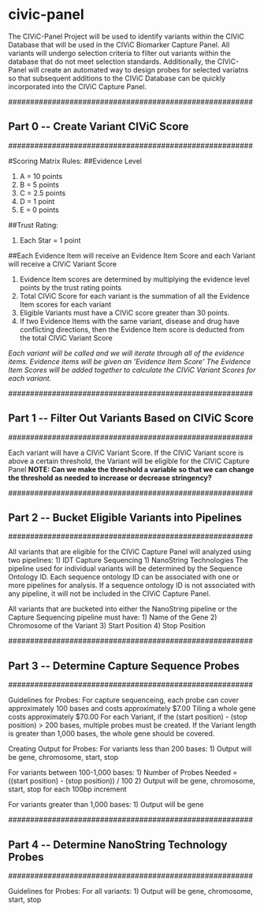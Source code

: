 # civic-panel
The CIViC-Panel Project will be used to identify variants within the CIViC Database that will be used in the CIViC Biomarker Capture Panel.  All variants will undergo selection criteria to filter out variants within the database that do not meet selection standards.  Additionally, the CIViC-Panel will create an automated way to design probes for selected variatns so that subsequent additions to the CIViC Database can be quickly incorporated into the CIViC Capture Panel.


########################################################
##      Part 0 -- Create Variant CIViC Score          ##
########################################################

#Scoring Matrix Rules:
##Evidence Level
1) A = 10 points
2) B = 5 points
3) C = 2.5 points
4) D = 1 point
5) E = 0 points

##Trust Rating:
1) Each Star = 1 point

##Each Evidence Item will receive an Evidence Item Score and each Variant will receive a CIViC Variant Score
1) Evidence Item scores are determined by multiplying the evidence level points by the trust rating points
2) Total CIViC Score for each variant is the summation of all the Evidence Item scores for each variant
3) Eligible Variants must have a CIViC score greater than 30 points.
4) If two Evidence Items with the same variant, disease and drug have conflicting directions, then the Evidence Item score is deducted from the total CIViC Variant Score

*Each variant will be called and we will iterate through all of the evidence items.
Evidence items will be given an 'Evidence Item Score'
The Evidence Item Scores will be added together to calculate the CIViC Variant Scores for each variant.*


########################################################
## Part 1 -- Filter Out Variants Based on CIViC Score ##
########################################################

Each variant will have a CIViC Variant Score.
If the CIViC Variant score is above a certain threshold, the Variant will be eligible for the CIViC Capture Panel
	**NOTE: Can we make the threshold a variable so that we can change the threshold as needed to increase or decrease stringency?**


########################################################
##  Part 2 -- Bucket Eligible Variants into Pipelines ##
########################################################


All variants that are eligible for the CIViC Capture Panel will analyzed using two pipelines:
	 1) IDT Capture Sequencing
	 1) NanoString Technologies
The pipeline used for individual variants will be determined by the Sequence Ontology ID.
Each sequence ontology ID can be associated with one or more pipelines for analysis.
If a sequence ontology ID is not associated with any pipeline, it will not be included in the CIViC Capture Panel.

All variants that are bucketed into either the NanoString pipeline or the Capture Sequencing pipeline must have:
	 1) Name of the Gene
	 2) Chromosome of the Variant
 	 3) Start Position
     4) Stop Position

########################################################
##   Part 3 -- Determine Capture Sequence Probes      ##
########################################################

Guidelines for Probes:
For capture sequenceing, each probe can cover approximately 100 bases and costs approximately $7.00
Tiling a whole gene costs approximately $70.00
For each Variant, if the (start position) - (stop position) > 200 bases, multiple probes must be created.
If the Variant length is greater than 1,000 bases, the whole gene should be covered.

Creating Output for Probes:
For variants less than 200 bases:
	 1) Output will be gene, chromosome, start, stop

For variants between 100-1,000 bases:
	 1) Number of Probes Needed = ((start position) - (stop position)) / 100
	 2) Output will be gene, chromosome, start, stop for each 100bp increment

For variants greater than 1,000 bases:
    1) Output will be gene


########################################################
## Part 4 -- Determine NanoString Technology Probes   ##
########################################################

Guidelines for Probes:
For all variants:
	 1) Output will be gene, chromosome, start, stop



